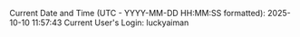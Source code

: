 Current Date and Time (UTC - YYYY-MM-DD HH:MM:SS formatted): 2025-10-10 11:57:43
Current User's Login: luckyaiman
